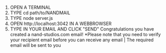 1. OPEN A TERMINAL
2. TYPE cd path/to/NANDMAIL
3. TYPE node server.js
4. OPEN http://localhost:3042 IN A WEBBROWSER
5. TYPE IN YOUR EMAIL AND CLICK "SEND"
Congratulations you have created a nand-studios.com email!
*Please note that you need to verify your recipient email before you can receive any email | The required email will be sent to you
